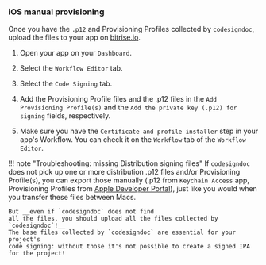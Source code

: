 ### iOS manual provisioning

Once you have the `.p12` and Provisioning Profiles collected by `codesigndoc`,
upload the files to your app on [bitrise.io](https://www.bitrise.io).

1. Open your app on your `Dashboard`.

2. Select the `Workflow Editor` tab.

3. Select the `Code Signing` tab.

4. Add the Provisioning Profile files and the .p12 files in the `Add Provisioning Profile(s)` and the `Add the private key (.p12) for signing` fields, respectively.

5. Make sure you have the `Certificate and profile installer` step in your app's Workflow. You can check it on the `Workflow` tab of the `Workflow Editor`.


!!! note "Troubleshooting: missing Distribution signing files"
    If `codesigndoc` does not pick up one or more distribution .p12 files and/or Provisioning Profile(s),
    you can export those manually (.p12 from `Keychain Access` app, Provisioning Profiles from
    [Apple Developer Portal](https://developer.apple.com/)), just like you would when you
    transfer these files between Macs.

    But __even if `codesigndoc` does not find
    all the files, you should upload all the files collected by `codesigndoc`!__
    The base files collected by `codesigndoc` are essential for your project's
    code signing: without those it's not possible to create a signed IPA
    for the project!
